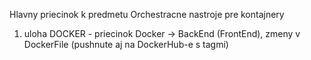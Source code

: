 Hlavny priecinok k predmetu Orchestracne nastroje pre kontajnery
1. uloha DOCKER - priecinok Docker -> BackEnd (FrontEnd), zmeny v DockerFile (pushnute aj na DockerHub-e s tagmi)
